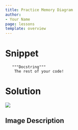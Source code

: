 ```yaml
---
title: Practice Memory Diagram
author:
- Your Name
page: lessons
template: overview
---
```


# Snippet

<pre>
<code class="python">   """Docstring"""
    The rest of your code!
</code></pre>

# Solution

<img class="img-fluid" src="/static/team/diagrams/<solution-file-name>.png" />

## Image Description 
*<Image Description Here>*


